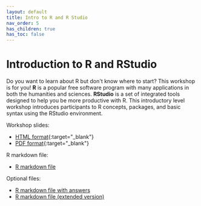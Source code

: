 ```yaml
---
layout: default
title: Intro to R and R Studio
nav_order: 5
has_children: true
has_toc: false
---
```


# Introduction to R and RStudio

Do you want to learn about R but don't know where to start? This workshop is for you! **R** is a popular free software program with many applications in both the humanities and sciences. **RStudio** is a set of integrated tools designed to help you be more productive with R. This introductory level workshop introduces participants to R concepts, packages, and basic syntax using the RStudio environment.

Workshop slides:
- [HTML format](../slides/intro-r-studio.html){:target="_blank"} 
- [PDF format](../slides/intro-r-studio.pdf){:target="_blank"}

R markdown file:
- [R markdown file](Intro-R-workshop.Rmd)

Optional files:
- [R markdown file with answers](Intro-R-workshop-answers.Rmd)
- [R markdown file (extended version)](Intro-R-workshop-extended.Rmd)
